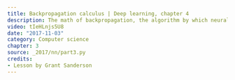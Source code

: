 ```yaml
---
title: Backpropagation calculus | Deep learning, chapter 4
description: The math of backpropagation, the algorithm by which neural networks learn.
video: tIeHLnjs5U8
date: "2017-11-03"
category: Computer science
chapter: 3
source: _2017/nn/part3.py
credits:
- Lesson by Grant Sanderson
---
```

